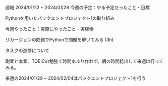 週報 2024/01/22 ~ 2024/01/28
今週の予定：やる予定だったこと・目標

Pythonを用いたバックエンドプロジェクト1の取り組み

今週やったこと：実際にやったこと・実稼働

リカージョンの問題でPythonで問題を解いてみる (3h)

タスクの進捗について

副業と本業、TOEICの勉強で時間あまり作れず。朝の時間捻出して来週は行ってみる。

来週の2024/01/29 ~ 2024/02/04はバックエンドプロジェクト1を行う